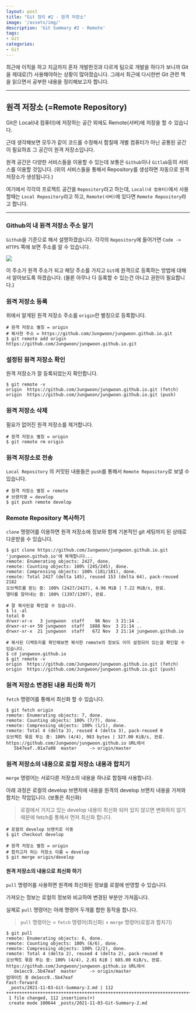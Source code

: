 ```yaml
---
layout: post
title: "Git 정리 #2 - 원격 저장소"
image: '/assets/img/'
description: 'Git Summary #2 - Remote'
tags:
- Git
categories:
- Git
---
```


최근에 이직을 하고 지금까지 혼자 개발한것과 다르게 팀으로 개발을 하다가 보니까 Git을 제대로(?) 사용해야하는 상황이 많아졌습니다. 그래서
최근에 다시한번 Git 관련 책을 읽으면서 공부한 내용을 정리해보고자 합니다.

---

## 원격 저장소 (=Remote Repository)

Git은 Local(내 컴퓨터)에 저장하는 공간 외에도 Remote(서버)에 저장을 할 수 있습니다.

근데 생각해보면 모두가 같이 코드를 수정해서 합칠때 개별 컴퓨터가 아닌 공통된 공간이 필요하죠 그 공간이 원격 저장소입니다.

원격 공간은 다양한 서비스들을 이용할 수 있는데 보통은 `Github`이나 `Gitlab`등의 서비스를 이용할 것입니다.
(위의 서비스들을 통해서 Repository를 생성하면 자동으로 원격 저장소가 생성됩니다.)

여기에서 각각의 프로젝트 공간을 `Repository`라고 하는데, `Local(내 컴퓨터)`에서 사용할때는 `Local Repository`라고 하고,
`Remote(서버)`에 있다면 `Remote Repository`라고 합니다.

---

### Github의 내 원격 저장소 주소 알기 

`Github`을 기준으로 해서 설명하겠습니다. 각각의 `Repository`에 들어가면 `Code -> HTTPS` 쪽에 보면 주소를 알 수 있습니다.

![](https://miro.medium.com/max/4800/1*uiwqXVkM2u3ejnV855fvZA.png)

이 주소가 원격 주소가 되고 해당 주소를 가지고 `Git`에 원격으로 등록하는 방법에 대해서 알아보도록 하겠습니다.
(물론 아무나 다 등록할 수 있는건 아니고 권한이 필요합니다.)

### 원격 저장소 등록

위에서 알게된 원격 저장소 주소를 `origin`란 별칭으로 등록합니다.

```shell
# 원격 저장소 별칭 = origin
# 복사한 주소 = https://github.com/Jungwoon/jungwoon.github.io.git
$ git remote add origin https://github.com/Jungwoon/jungwoon.github.io.git
```

### 설정된 원격 저장소 확인

원격 저장소가 잘 등록되었는지 확인합니다.

```shell
$ git remote -v
origin  https://github.com/Jungwoon/jungwoon.github.io.git (fetch)
origin  https://github.com/Jungwoon/jungwoon.github.io.git (push)
```

### 원격 저장소 삭제

필요가 없어진 원격 저장소를 제거합니다.

```shell
# 원격 저장소 별칭 = origin
$ git remote rm origin
```

### 원격 저장소로 전송

`Local Repository` 의 커밋된 내용들은 `push`를 통해서 `Remote Repository`로 보낼 수 있습니다. 

```shell
# 원격 저장소 별칭 = remote
# 브랜치명 = develop
$ git push remote develop
```

### Remote Repository 복사하기

`clone` 명령어를 이용하면 원격 저장소에 정보와 함께 기본적인 git 세팅까지 된 상태로 다운받을 수 있습니다.

```shell
$ git clone https://github.com/Jungwoon/jungwoon.github.io.git
'jungwoon.github.io'에 복제합니다...
remote: Enumerating objects: 2427, done.
remote: Counting objects: 100% (245/245), done.
remote: Compressing objects: 100% (181/181), done.
remote: Total 2427 (delta 145), reused 153 (delta 64), pack-reused 2182
오브젝트를 받는 중: 100% (2427/2427), 4.96 MiB | 7.22 MiB/s, 완료.
델타를 알아내는 중: 100% (1397/1397), 완료.

# 잘 복사된걸 확인할 수 있습니다.
$ ls -al
total 0
drwxr-xr-x   3 jungwoon  staff    96 Nov  3 21:14 .
drwxr-xr-x+ 59 jungwoon  staff  1888 Nov  3 21:14 ..
drwxr-xr-x  21 jungwoon  staff   672 Nov  3 21:14 jungwoon.github.io

# 복사된 디렉토리를 확인해보면 복사한 remote의 정보도 이미 설정되어 있는걸 확인할 수 있습니다.
$ cd jungwoon.github.io
$ git remote -v
origin  https://github.com/Jungwoon/jungwoon.github.io.git (fetch)
origin  https://github.com/Jungwoon/jungwoon.github.io.git (push)
```

### 원격 저장소 변경된 내용 최신화 하기

`fetch` 명령어를 통해서 최신화 할 수 있습니다.

```shell
$ git fetch origin
remote: Enumerating objects: 7, done.
remote: Counting objects: 100% (7/7), done.
remote: Compressing objects: 100% (1/1), done.
remote: Total 4 (delta 3), reused 4 (delta 3), pack-reused 0
오브젝트 묶음 푸는 중: 100% (4/4), 983 bytes | 327.00 KiB/s, 완료.
https://github.com/Jungwoon/jungwoon.github.io URL에서
   5b47eaf..01a7a08  master     -> origin/master
```

### 원격 저장소의 내용으로 로컬 저장소 내용과 합치기

`merge` 명령어는 서로다른 저장소의 내용을 하나로 합칠때 사용합니다.

아래 과정은 로컬의 develop 브랜치에 내용을 원격의 develop 브랜치 내용을 가져와 합치는 작업입니다. (보통은 최신화)

> 로컬에서 가지고 있는 develop 내용이 최신화 되어 있지 않으면 변화하지 않기 때문에 fetch를 통해서 먼저 최신화 합니다.

```shell
# 로컬의 develop 브랜치로 이동
$ git checkout develop

# 원격 저장소 별칭 = origin
# 합치고자 하는 저장소 이름 = develop
$ git merge origin/develop
```


#### 원격 저장소의 내용으로 최신화 하기

`pull` 명령어를 사용하면 원격에 최신화된 정보를 로컬에 반영할 수 있습니다.

가져오는 정보는 로컬의 정보와 비교하여 변경된 부분만 가져옵니다.

실제로 `pull` 명령어는 아래 명령어 두개를 합한 동작을 합니다.  

> `pull` 명령어는 = `fetch` 명령어(최신화) + `merge` 명령어(로컬과 합치기)

```shell
$ git pull
remote: Enumerating objects: 6, done.
remote: Counting objects: 100% (6/6), done.
remote: Compressing objects: 100% (2/2), done.
remote: Total 4 (delta 2), reused 4 (delta 2), pack-reused 0
오브젝트 묶음 푸는 중: 100% (4/4), 2.01 KiB | 685.00 KiB/s, 완료.
https://github.com/Jungwoon/jungwoon.github.io URL에서
   de1ecc9..5b47eaf  master     -> origin/master
업데이트 중 de1ecc9..5b47eaf
Fast-forward
 _posts/2021-11-03-Git-Summary-2.md | 112 +++++++++++++++++++++++++++++++++++++++++++++++++++++++++++++++++++++++++
 1 file changed, 112 insertions(+)
 create mode 100644 _posts/2021-11-03-Git-Summary-2.md
```
